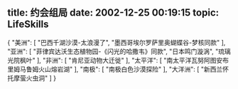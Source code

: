 title: 约会组局
date: 2002-12-25 00:19:15
topic: LifeSkills
---

{
  "美洲": [
    "巴西千湖沙漠-太浪漫了",
    "墨西哥埃尔罗萨里奥蝴蝶谷-梦核同款"
  ],
  "亚洲": [
    "菲律宾达沃生态植物园-《闪光的哈撒韦》同款",
    "日本鸣门漩涡",
    "琉璃光院枫叶"
  ],
  "非洲": [
    "肯尼亚动物大迁徙"
  ],
  "太平洋": [
    "南太平洋瓦努阿图安布里姆马鲁姆火山熔岩湖"
  ],
  "南极": [
    "南极白色沙漠探险"
  ],
  "大洋洲": [
    "新西兰怀托摩萤火虫洞"
  ]
}



